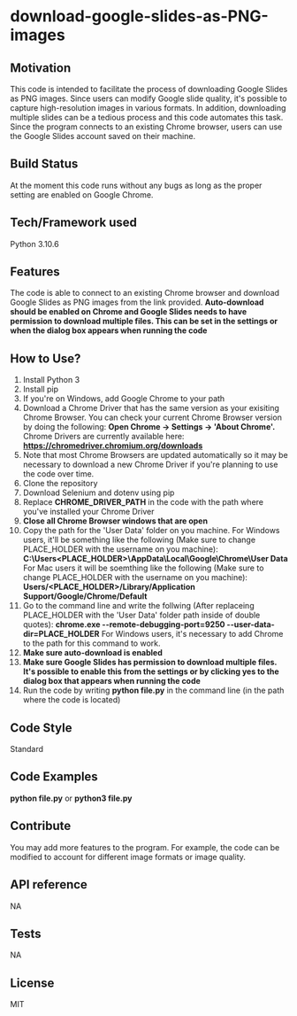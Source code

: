 # download-google-slides-as-PNG-images

## Motivation
This code is intended to facilitate the process of downloading Google Slides as PNG images. Since users can modify Google slide quality, it's possible to capture high-resolution images in various formats. In addition, downloading multiple slides can be a tedious process and this code automates this task. Since the program connects to an existing Chrome browser, users can use the Google Slides account saved on their machine.

## Build Status
At the moment this code runs without any bugs as long as the proper setting are enabled on Google Chrome. 

## Tech/Framework used
Python 3.10.6 

## Features
The code is able to connect to an existing Chrome browser and download Google Slides as PNG images from the link provided. **Auto-download should be enabled on Chrome and Google Slides needs to have permission to download multiple files. This can be set in the settings or when the dialog box appears when running the code**

## How to Use?
1. Install Python 3
2. Install pip
3. If you're on Windows, add Google Chrome to your path
4. Download a Chrome Driver that has the same version as your exisiting Chrome Browser. You can check your current Chrome Browser version by doing the following: **Open Chrome -> Settings -> 'About Chrome'.** Chrome Drivers are currently available here: **https://chromedriver.chromium.org/downloads** 
5. Note that most Chrome Browsers are updated automatically so it may be necessary to download a new Chrome Driver if you're planning to use the code over time.  
6. Clone the repository
7. Download Selenium and dotenv using pip
8. Replace **CHROME_DRIVER_PATH** in the code with the path where you've installed your Chrome Driver
9. **Close all Chrome Browser windows that are open**
10. Copy the path for the 'User Data' folder on you machine. For Windows users, it'll be something like the following (Make sure to change PLACE_HOLDER with the username on you machine): **C:\Users\<PLACE_HOLDER>\AppData\Local\Google\Chrome\User Data** For Mac users it will be soemthing like the following (Make sure to change PLACE_HOLDER with the username on you machine): **Users/<PLACE_HOLDER>/Library/Application Support/Google/Chrome/Default**
11. Go to the command line and write the follwing (After replaceing PLACE_HOLDER with the 'User Data' folder path inside of double quotes): **chrome.exe --remote-debugging-port=9250 --user-data-dir=PLACE_HOLDER** For Windows users, it's necessary to add Chrome to the path for this command to work.
12. **Make sure auto-download is enabled**
13. **Make sure Google Slides has permission to download multiple files. It's possible to enable this from the settings or by clicking yes to the dialog box that appears when running the code**
14. Run the code by writing **python file.py** in the command line (in the path where the code is located)

## Code Style
Standard

## Code Examples
**python file.py** or **python3 file.py**

## Contribute
You may add more features to the program. For example, the code can be modified to account for different image formats or image quality. 

## API reference
NA

## Tests
NA

## License
MIT